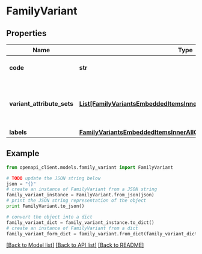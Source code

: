 # FamilyVariant


## Properties
Name | Type | Description | Notes
------------ | ------------- | ------------- | -------------
**code** | **str** | Family variant code | 
**variant_attribute_sets** | [**List[FamilyVariantsEmbeddedItemsInnerAllOfVariantAttributeSetsInner]**](FamilyVariantsEmbeddedItemsInnerAllOfVariantAttributeSetsInner.md) | Attributes distribution according to the enrichment level | 
**labels** | [**FamilyVariantsEmbeddedItemsInnerAllOfLabels**](FamilyVariantsEmbeddedItemsInnerAllOfLabels.md) |  | [optional] 

## Example

```python
from openapi_client.models.family_variant import FamilyVariant

# TODO update the JSON string below
json = "{}"
# create an instance of FamilyVariant from a JSON string
family_variant_instance = FamilyVariant.from_json(json)
# print the JSON string representation of the object
print FamilyVariant.to_json()

# convert the object into a dict
family_variant_dict = family_variant_instance.to_dict()
# create an instance of FamilyVariant from a dict
family_variant_form_dict = family_variant.from_dict(family_variant_dict)
```
[[Back to Model list]](../README.md#documentation-for-models) [[Back to API list]](../README.md#documentation-for-api-endpoints) [[Back to README]](../README.md)


